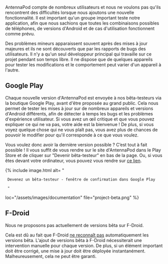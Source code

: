AntennaPod compte de nombreux utilisateurs et nous ne voulons pas qu'ils
rencontrent des difficultés lorsque nous ajoutons une nouvelle fonctionnalité.
Il est important qu'un groupe important teste notre application, afin que nous
sachions que toutes les combinaisons possibles de téléphones, de versions
d'Android et de cas d'utilisation fonctionnent comme prévu.

Des problèmes mineurs apparaissent souvent après des mises à jour majeures et
ils ne sont découverts que par les rapports de bugs des utilisateurs. Il n'y a
qu'un seul développeur principal qui travaille sur ce projet pendant son temps
libre. Il ne dispose que de quelques appareils pour tester les modifications et
le comportement peut varier d'un appareil à l'autre.

## Google Play

Chaque nouvelle version d'AntennaPod est envoyée à nos bêta-testeurs via la
boutique Google Play, avant d'être proposée au grand public. Cela nous permet de
tester les mises à jour sur de nombreux appareils et versions d'Android
différents, afin de détecter à temps les bugs et les problèmes d'expérience
utilisateur. Si vous avez un œil critique et que vous pouvez expliquer ce qui ne
va pas, votre aide est la bienvenue ! De plus, si vous voyez quelque chose qui
ne vous plaît pas, vous avez plus de chances de pouvoir le modifier pour qu'il
corresponde à ce que vous voulez.

Vous voulez donc avoir la dernière version possible ? C’est tout à fait possible
! Il vous suffit de vous rendre sur le site d'AntennaPod dans le Play Store et
de cliquer sur "Devenir bêta-testeur" en bas de la page. Ou, si vous êtes devant
votre ordinateur, vous pouvez vous rendre sur [ce lien](https://play.google.com/apps/testing/de.danoeh.antennapod).

{% include image.html alt= "

     Devenez un bêta-testeur - fenêtre de confirmation dans Google Play

     "

loc="/assets/images/documentation" file="project-beta.png" %}

## F-Droid

Nous ne proposons pas actuellement de versions bêta sur F-Droid.

Cela est dû au fait que F-Droid [ne reconnaît pas](https://gitlab.com/fdroid/fdroidserver/-/issues/161)
automatiquement les versions bêta. L'ajout de versions bêta à F-Droid
nécessiterait une intervention manuelle pour chaque version. De plus, si un
élément important doit être corrigé, une mise à jour doit être déployée
instantanément. Malheureusement, cela ne peut être garanti.
